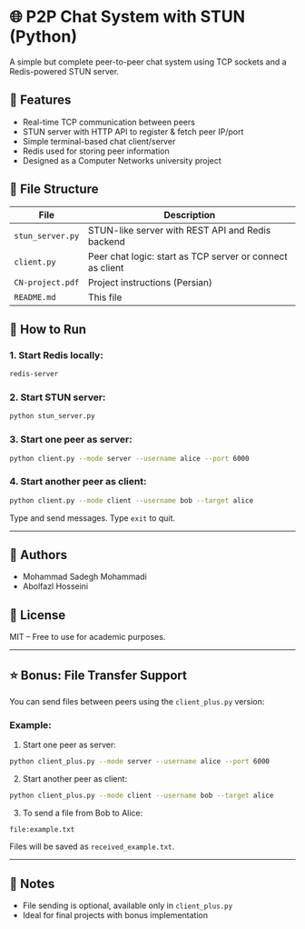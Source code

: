 # 🌐 P2P Chat System with STUN (Python)

A simple but complete peer-to-peer chat system using TCP sockets and a Redis-powered STUN server.

## 🔧 Features

- Real-time TCP communication between peers
- STUN server with HTTP API to register & fetch peer IP/port
- Simple terminal-based chat client/server
- Redis used for storing peer information
- Designed as a Computer Networks university project

## 📂 File Structure

| File             | Description |
|------------------|-------------|
| `stun_server.py` | STUN-like server with REST API and Redis backend |
| `client.py`      | Peer chat logic: start as TCP server or connect as client |
| `CN-project.pdf` | Project instructions (Persian) |
| `README.md`      | This file |

## 🚀 How to Run

### 1. Start Redis locally:
```bash
redis-server
```

### 2. Start STUN server:
```bash
python stun_server.py
```

### 3. Start one peer as server:
```bash
python client.py --mode server --username alice --port 6000
```

### 4. Start another peer as client:
```bash
python client.py --mode client --username bob --target alice
```

Type and send messages. Type `exit` to quit.

---

## 🧠 Authors

- Mohammad Sadegh Mohammadi  
- Abolfazl Hosseini

## 📝 License

MIT – Free to use for academic purposes.


---

## ⭐ Bonus: File Transfer Support

You can send files between peers using the `client_plus.py` version:

### Example:
1. Start one peer as server:
```bash
python client_plus.py --mode server --username alice --port 6000
```

2. Start another peer as client:
```bash
python client_plus.py --mode client --username bob --target alice
```

3. To send a file from Bob to Alice:
```
file:example.txt
```

Files will be saved as `received_example.txt`.

---

## 🧪 Notes

- File sending is optional, available only in `client_plus.py`
- Ideal for final projects with bonus implementation
